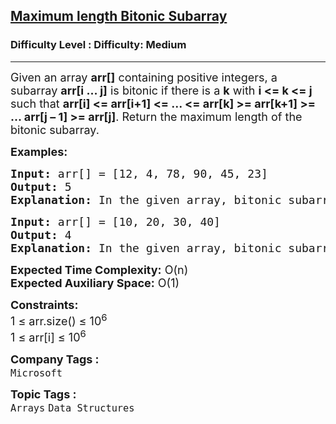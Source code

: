 <h2><a href="https://www.geeksforgeeks.org/problems/maximum-length-bitonic-subarray5730/1?page=2&difficulty=Medium&status=unsolved&sortBy=submissions">Maximum length Bitonic Subarray</a></h2><h3>Difficulty Level : Difficulty: Medium</h3><hr><div class="problems_problem_content__Xm_eO"><p><span style="font-size: 18px;">Given an array <strong>arr[]</strong> containing positive integers, a subarray <strong>arr[i … j]</strong> is bitonic if there is a <strong>k</strong> with <strong>i &lt;= k &lt;= j</strong> such that <strong>arr[i] &lt;= arr[i+1] &lt;= ... &lt;= arr[k] &gt;= arr[k+1] &gt;= ... arr[j – 1] &gt;= arr[j]</strong>. Return the maximum length of the bitonic subarray.</span></p>
<p><span style="font-size: 18px;"><strong>Examples:</strong></span></p>
<pre><span style="font-size: 18px;"><strong>Input: </strong>arr[] = [12, 4, 78, 90, 45, 23]
<strong>Output:</strong> 5
<strong>Explanation:</strong> In the given array, bitonic subarray is 4 &lt;= 78 &lt;= 90 &gt;= 45 &gt;= 23.</span></pre>
<pre><span style="font-size: 18px;"><strong>Input: </strong>arr[] = [10, 20, 30, 40]
<strong>Output:</strong> 4
<strong>Explanation:</strong> In the given array, bitonic subarray is 10 &lt;= 20 &lt;= 30 &lt;= 40.</span></pre>
<p><span style="font-size: 18px;"><strong>Expected Time Complexity:</strong> O(n)<br><strong>Expected Auxiliary Space:</strong>&nbsp;O(1)</span></p>
<p><span style="font-size: 18px;"><strong>Constraints:</strong><br>1 ≤ arr.size() ≤ 10<sup>6</sup><br>1 ≤ arr[i] ≤ 10<sup>6</sup></span></p></div><p><span style=font-size:18px><strong>Company Tags : </strong><br><code>Microsoft</code>&nbsp;<br><p><span style=font-size:18px><strong>Topic Tags : </strong><br><code>Arrays</code>&nbsp;<code>Data Structures</code>&nbsp;